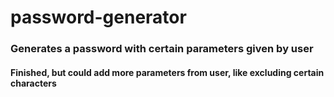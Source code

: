 # password-generator
### Generates a password with certain parameters given by user
#### Finished, but could add more parameters from user, like excluding certain characters
